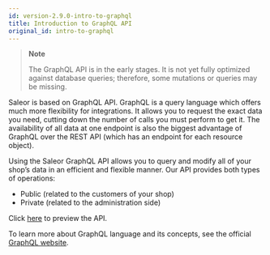 ```yaml
---
id: version-2.9.0-intro-to-graphql
title: Introduction to GraphQL API
original_id: intro-to-graphql
---
```



> **Note** 
>
> The GraphQL API is in the early stages. It is not yet fully optimized against database queries; therefore, some mutations or queries may be missing.

Saleor is based on GraphQL API. GraphQL is a query language which offers much more flexibility for integrations. It allows you to request the exact data you need, cutting down the number of calls you must perform to get it. The availability of all data at one endpoint is also the biggest advantage of GraphQL over the REST API (which has an endpoint for each resource object).

Using the Saleor GraphQL API allows you to query and modify all of your shop’s data in an efficient and flexible manner. Our API provides both types of operations: 
* Public (related to the customers of your shop) 
* Private (related to the administration side)

Click [here](https://demo.getsaleor.com/graphql/) to preview the API.

To learn more about GraphQL language and its concepts, see the official [GraphQL website](https://graphql.org/).


